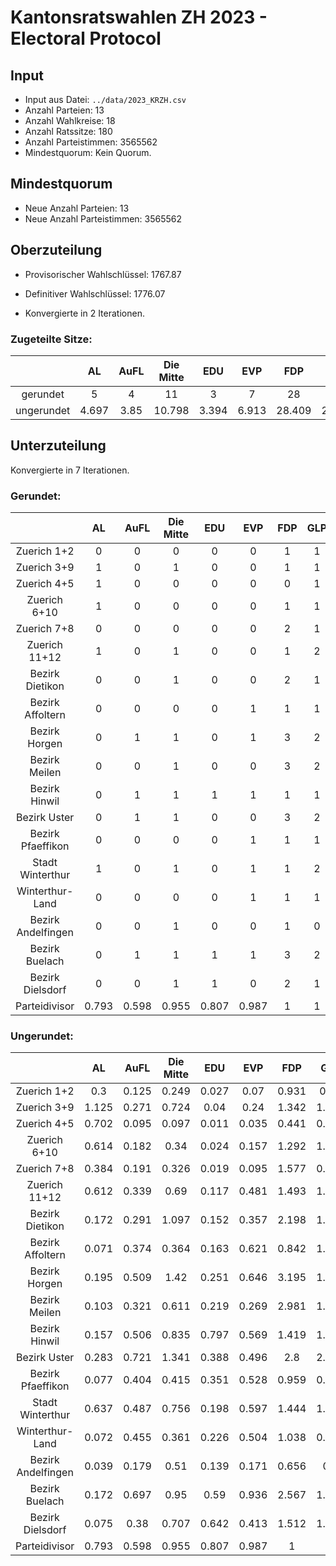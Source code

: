 # Kantonsratswahlen ZH 2023 - Electoral Protocol
## Input
* Input aus Datei: `../data/2023_KRZH.csv`
* Anzahl Parteien: 13
* Anzahl Wahlkreise: 18
* Anzahl Ratssitze: 180
* Anzahl Parteistimmen: 3565562
* Mindestquorum: Kein Quorum.

## Mindestquorum
* Neue Anzahl Parteien: 13
* Neue Anzahl Parteistimmen: 3565562

## Oberzuteilung
* Provisorischer Wahlschlüssel: 1767.87

* Definitiver Wahlschlüssel: 1776.07
* Konvergierte in 2 Iterationen.

### Zugeteilte Sitze:
  |  | AL | AuFL | Die Mitte | EDU | EVP | FDP | GLP | Gruene | PdA | SaPaPo | SP | Stopp | SVP | 
  |:---:|:---:|:---:|:---:|:---:|:---:|:---:|:---:|:---:|:---:|:---:|:---:|:---:|:---:|
  | gerundet | 5 | 4 | 11 | 3 | 7 | 28 | 23 | 19 | 0 | 0 | 35 | 0 | 45 | 
  | ungerundet | 4.697 | 3.85 | 10.798 | 3.394 | 6.913 | 28.409 | 22.838 | 18.693 | 0.246 | 0.034 | 34.616 | 0.04 | 44.642 | 

## Unterzuteilung
Konvergierte in 7 Iterationen.

### Gerundet: 
|  | AL | AuFL | Die Mitte | EDU | EVP | FDP | GLP | Gruene | PdA | SaPaPo | SP | Stopp | SVP |  Wahlkreisdivisor |
|:---:|:---:|:---:|:---:|:---:|:---:|:---:|:---:|:---:|:---:|:---:|:---:|:---:|:---:|:---:|
| Zuerich 1+2 | 0 | 0 | 0 | 0 | 0 | 1 | 1 | 1 | 0 | 0 | 1 | 0 | 1 | 9172.9 |
Zuerich 3+9 | 1 | 0 | 1 | 0 | 0 | 1 | 1 | 2 | 0 | 0 | 4 | 0 | 2 | 20672.6 |
Zuerich 4+5 | 1 | 0 | 0 | 0 | 0 | 0 | 1 | 1 | 0 | 0 | 2 | 0 | 0 | 9559.8 |
Zuerich 6+10 | 1 | 0 | 0 | 0 | 0 | 1 | 1 | 1 | 0 | 0 | 3 | 0 | 1 | 17629.2 |
Zuerich 7+8 | 0 | 0 | 0 | 0 | 0 | 2 | 1 | 1 | 0 | 0 | 1 | 0 | 1 | 13802.2 |
Zuerich 11+12 | 1 | 0 | 1 | 0 | 0 | 1 | 2 | 2 | 0 | 0 | 3 | 0 | 2 | 14974 |
Bezirk Dietikon | 0 | 0 | 1 | 0 | 0 | 2 | 1 | 1 | 0 | 0 | 2 | 0 | 4 | 12472.7 |
Bezirk Affoltern | 0 | 0 | 0 | 0 | 1 | 1 | 1 | 1 | 0 | 0 | 1 | 0 | 2 | 12660.4 |
Bezirk Horgen | 0 | 1 | 1 | 0 | 1 | 3 | 2 | 1 | 0 | 0 | 2 | 0 | 4 | 25149.6 |
Bezirk Meilen | 0 | 0 | 1 | 0 | 0 | 3 | 2 | 1 | 0 | 0 | 2 | 0 | 3 | 26806.9 |
Bezirk Hinwil | 0 | 1 | 1 | 1 | 1 | 1 | 1 | 1 | 0 | 0 | 1 | 0 | 3 | 21276.7 |
Bezirk Uster | 0 | 1 | 1 | 0 | 0 | 3 | 2 | 1 | 0 | 0 | 3 | 0 | 5 | 24779.4 |
Bezirk Pfaeffikon | 0 | 0 | 0 | 0 | 1 | 1 | 1 | 1 | 0 | 0 | 1 | 0 | 2 | 13593.7 |
Stadt Winterthur | 1 | 0 | 1 | 0 | 1 | 1 | 2 | 2 | 0 | 0 | 3 | 0 | 2 | 27161.9 |
Winterthur-Land | 0 | 0 | 0 | 0 | 1 | 1 | 1 | 0 | 0 | 0 | 1 | 0 | 3 | 13763 |
Bezirk Andelfingen | 0 | 0 | 1 | 0 | 0 | 1 | 0 | 0 | 0 | 0 | 1 | 0 | 1 | 7996.4 |
Bezirk Buelach | 0 | 1 | 1 | 1 | 1 | 3 | 2 | 1 | 0 | 0 | 3 | 0 | 5 | 27639.4 |
Bezirk Dielsdorf | 0 | 0 | 1 | 1 | 0 | 2 | 1 | 1 | 0 | 0 | 1 | 0 | 4 | 14359.3 |
| Parteidivisor | 0.793 | 0.598 | 0.955 | 0.807 | 0.987 | 1 | 1 | 1.097 | 1 | 1 | 1.019 | 1 | 1.042 | |


### Ungerundet: 
|  | AL | AuFL | Die Mitte | EDU | EVP | FDP | GLP | Gruene | PdA | SaPaPo | SP | Stopp | SVP |  Wahlkreisdivisor |
|:---:|:---:|:---:|:---:|:---:|:---:|:---:|:---:|:---:|:---:|:---:|:---:|:---:|:---:|:---:|
| Zuerich 1+2 | 0.3 | 0.125 | 0.249 | 0.027 | 0.07 | 0.931 | 0.61 | 0.675 | 0.02 | 0 | 1.177 | 0 | 0.609 | 9172.9 |
Zuerich 3+9 | 1.125 | 0.271 | 0.724 | 0.04 | 0.24 | 1.342 | 1.472 | 1.633 | 0.078 | 0.035 | 3.76 | 0 | 1.531 | 20672.6 |
Zuerich 4+5 | 0.702 | 0.095 | 0.097 | 0.011 | 0.035 | 0.441 | 0.743 | 0.73 | 0.038 | 0 | 1.676 | 0 | 0.322 | 9559.8 |
Zuerich 6+10 | 0.614 | 0.182 | 0.34 | 0.024 | 0.157 | 1.292 | 1.274 | 1.38 | 0.04 | 0 | 2.7 | 0 | 0.962 | 17629.2 |
Zuerich 7+8 | 0.384 | 0.191 | 0.326 | 0.019 | 0.095 | 1.577 | 0.892 | 0.644 | 0.017 | 0 | 1.423 | 0 | 0.712 | 13802.2 |
Zuerich 11+12 | 0.612 | 0.339 | 0.69 | 0.117 | 0.481 | 1.493 | 1.715 | 1.507 | 0.055 | 0 | 3.138 | 0 | 2.222 | 14974 |
Bezirk Dietikon | 0.172 | 0.291 | 1.097 | 0.152 | 0.357 | 2.198 | 1.451 | 0.724 | 0 | 0 | 1.926 | 0.062 | 3.621 | 12472.7 |
Bezirk Affoltern | 0.071 | 0.374 | 0.364 | 0.163 | 0.621 | 0.842 | 1.055 | 0.613 | 0 | 0 | 1.078 | 0 | 1.941 | 12660.4 |
Bezirk Horgen | 0.195 | 0.509 | 1.42 | 0.251 | 0.646 | 3.195 | 1.874 | 1.275 | 0 | 0 | 2.456 | 0 | 3.662 | 25149.6 |
Bezirk Meilen | 0.103 | 0.321 | 0.611 | 0.219 | 0.269 | 2.981 | 1.706 | 0.827 | 0 | 0 | 1.629 | 0 | 3.204 | 26806.9 |
Bezirk Hinwil | 0.157 | 0.506 | 0.835 | 0.797 | 0.569 | 1.419 | 1.037 | 0.886 | 0 | 0 | 1.482 | 0 | 3.337 | 21276.7 |
Bezirk Uster | 0.283 | 0.721 | 1.341 | 0.388 | 0.496 | 2.8 | 2.475 | 1.372 | 0 | 0 | 2.796 | 0 | 4.505 | 24779.4 |
Bezirk Pfaeffikon | 0.077 | 0.404 | 0.415 | 0.351 | 0.528 | 0.959 | 0.791 | 0.555 | 0 | 0 | 0.93 | 0 | 2.339 | 13593.7 |
Stadt Winterthur | 0.637 | 0.487 | 0.756 | 0.198 | 0.597 | 1.444 | 1.741 | 1.538 | 0 | 0 | 2.952 | 0 | 1.973 | 27161.9 |
Winterthur-Land | 0.072 | 0.455 | 0.361 | 0.226 | 0.504 | 1.038 | 0.949 | 0.499 | 0 | 0 | 0.817 | 0 | 2.51 | 13763 |
Bezirk Andelfingen | 0.039 | 0.179 | 0.51 | 0.139 | 0.171 | 0.656 | 0.4 | 0.293 | 0 | 0 | 0.547 | 0 | 1.473 | 7996.4 |
Bezirk Buelach | 0.172 | 0.697 | 0.95 | 0.59 | 0.936 | 2.567 | 1.861 | 1.123 | 0 | 0 | 2.507 | 0 | 5.493 | 27639.4 |
Bezirk Dielsdorf | 0.075 | 0.38 | 0.707 | 0.642 | 0.413 | 1.512 | 1.107 | 0.819 | 0 | 0 | 1.357 | 0 | 4.473 | 14359.3 |
| Parteidivisor | 0.793 | 0.598 | 0.955 | 0.807 | 0.987 | 1 | 1 | 1.097 | 1 | 1 | 1.019 | 1 | 1.042 | |

